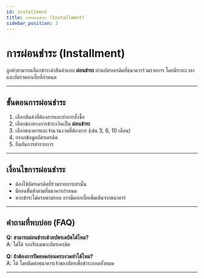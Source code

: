 ```yaml
---
id: installment
title: การผ่อนชำระ (Installment)
sidebar_position: 3
---
```


# การผ่อนชำระ (Installment)

ลูกค้าสามารถเลือกชำระค่าสินค้าแบบ **ผ่อนชำระ** ผ่านบัตรเครดิตที่ธนาคารร่วมรายการ โดยมีระยะเวลาและอัตราดอกเบี้ยที่กำหนด

---

## ขั้นตอนการผ่อนชำระ

1. เลือกสินค้าที่ต้องการและทำการสั่งซื้อ  
2. เลือกช่องทางการชำระเงินเป็น **ผ่อนชำระ**  
3. เลือกธนาคารและจำนวนงวดที่ต้องการ (เช่น 3, 6, 10 เดือน)  
4. กรอกข้อมูลบัตรเครดิต  
5. ยืนยันการทำรายการ  

---

## เงื่อนไขการผ่อนชำระ

- ต้องใช้บัตรเครดิตที่ร่วมรายการเท่านั้น  
- มียอดขั้นต่ำตามที่ธนาคารกำหนด  
- หากชำระไม่ครบตามรอบ อาจมีดอกเบี้ยเพิ่มเติมจากธนาคาร  

---

## คำถามที่พบบ่อย (FAQ)

**Q: สามารถผ่อนชำระด้วยบัตรเดบิตได้ไหม?**  
A: ไม่ได้ รองรับเฉพาะบัตรเครดิต  

**Q: ถ้าต้องการปิดยอดก่อนครบงวดทำได้ไหม?**  
A: ได้ โดยติดต่อธนาคารเจ้าของบัตรเพื่อชำระยอดทั้งหมด  

---
